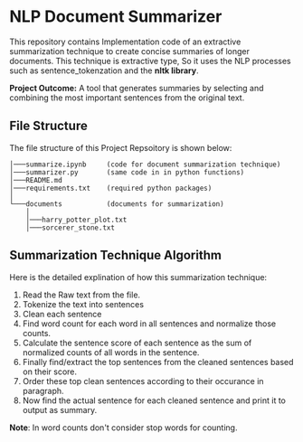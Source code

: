 # NLP Document Summarizer

This repository contains Implementation code of an extractive summarization technique to create concise summaries of longer documents. This technique is extractive type, So it uses the NLP processes such as sentence_tokenzation and the **nltk library**.

**Project Outcome:** A tool that generates summaries by selecting and combining the most important sentences from the original text.

## File Structure

The file structure of this Project Repsoitory is shown below:

```none
│───summarize.ipynb     (code for document summarization technique)
│───summarizer.py       (same code in in python functions)
│───README.md
│───requirements.txt    (required python packages)
│   
└───documents           (documents for summarization)
    │   
    │───harry_potter_plot.txt 
    │───sorcerer_stone.txt
```

## Summarization Technique Algorithm

Here is the detailed explination of how this summarization technique:

1. Read the Raw text from the file.
2. Tokenize the text into sentences
3. Clean each sentence
4. Find word count for each word in all sentences and normalize those counts.
5. Calculate the sentence score of each sentence as the sum of normalized counts of all words in the sentence.
6. Finally find/extract the top sentences from the cleaned sentences based on their score.
7. Order these top clean sentences according to their occurance in paragraph.
8. Now find the actual sentence for each cleaned sentence and print it to output as summary.

**Note**: In word counts don't consider stop words for counting.